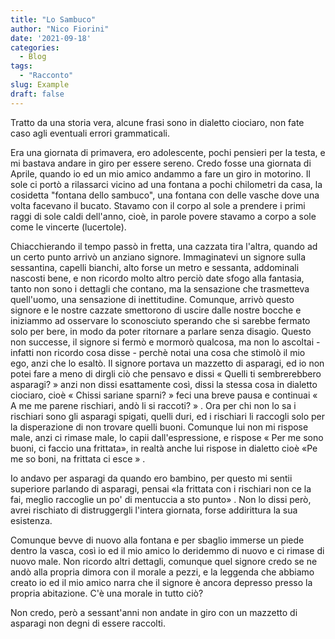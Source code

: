 ```yaml
---
title: "Lo Sambuco"
author: "Nico Fiorini"
date: '2021-09-18'
categories: 
  - Blog
tags: 
  - "Racconto"
slug: Example
draft: false
---
```


Tratto da una storia vera, alcune frasi sono in dialetto ciociaro, non fate caso agli eventuali errori grammaticali.

Era una giornata di primavera, ero adolescente, pochi pensieri per la testa,
e mi bastava andare in giro per essere sereno.
Credo fosse una giornata di Aprile, quando io ed un mio amico andammo a fare un giro in motorino. Il sole
ci portò a rilassarci vicino ad una fontana a pochi chilometri da casa, la cosidetta "fontana
dello sambuco", una fontana con delle vasche dove una volta facevano il bucato.
Stavamo con il corpo al sole a prendere i primi raggi di sole caldi dell'anno, cioè, in parole
povere stavamo a corpo a sole come le vincerte (lucertole).

Chiacchierando il tempo passò in fretta, una cazzata tira l'altra, quando ad un certo punto arrivò
un anziano signore. Immaginatevi un signore sulla sessantina, capelli bianchi, alto forse un metro e
sessanta, addominali nascosti bene, e non ricordo molto altro perciò date sfogo alla fantasia, tanto non sono
i dettagli che contano, ma la sensazione che trasmetteva quell'uomo, una sensazione di inettitudine.
Comunque, arrivò questo signore e le nostre cazzate smettorono di uscire dalle
nostre bocche e iniziammo ad osservare lo sconosciuto sperando che si sarebbe fermato solo per bere,
in modo da poter ritornare a parlare senza disagio. Questo non successe, il signore si fermò e mormorò
qualcosa, ma non lo ascoltai - infatti non ricordo cosa disse - perchè notai una cosa che stimolò il mio ego, anzi che lo esaltò.
Il signore portava un mazzetto di asparagi, ed io non potei fare a meno di dirgli ciò che pensavo e
dissi « Quelli ti sembrerebbero asparagi? »  anzi non dissi esattamente così, dissi la stessa cosa in
dialetto ciociaro, cioè « Chissi sariane sparni? »  feci una breve pausa e continuai « A me me parene rischiari,
andò li si raccoti? » . Ora per chi non lo sa i rischiari sono gli asparagi spigati, quelli duri, ed i rischiari li raccogli solo per la disperazione di non trovare quelli buoni. Comunque lui non mi rispose male, anzi ci rimase male, lo capii dall'espressione, e rispose « Per me sono buoni, ci faccio una frittata», in realtà anche lui rispose in dialetto cioè «Pe me so boni, na frittata ci esce » .

Io andavo per asparagi da quando ero bambino, per questo mi sentii superiore parlando di asparagi,
pensai «la frittata con i rischiari non ce la fai, meglio raccoglie un po' di mentuccia a sto punto» . Non
lo dissi però, avrei rischiato di distruggergli l'intera giornata, forse addirittura la sua esistenza.

Comunque bevve di nuovo alla fontana e per sbaglio immerse un piede dentro la vasca, così io ed il mio amico
lo deridemmo di nuovo e ci rimase di nuovo male.
Non ricordo altri dettagli, comunque quel signore credo se ne andò alla propria dimora
con il morale a pezzi, e la leggenda che abbiamo creato io ed il mio amico narra che il signore è ancora depresso
presso la propria abitazione.
C'è una morale in tutto ciò?

Non credo, però a sessant'anni non andate in giro con un mazzetto di asparagi non degni di essere raccolti.
